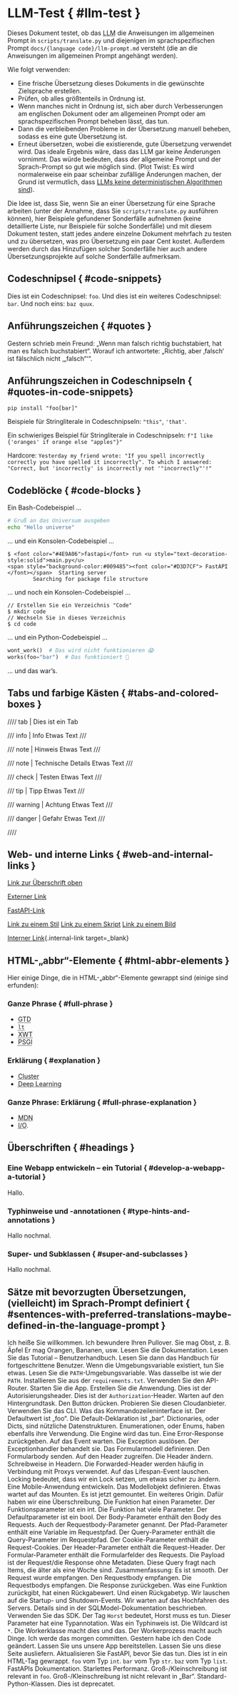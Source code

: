 # LLM-Test { #llm-test }

Dieses Dokument testet, ob das <abbr title="Large Language Model – Großes Sprachmodell">LLM</abbr> die Anweisungen im allgemeinen Prompt in `scripts/translate.py` und diejenigen im sprachspezifischen Prompt `docs/{language code}/llm-prompt.md` versteht (die an die Anweisungen im allgemeinen Prompt angehängt werden).

Wie folgt verwenden:

* Eine frische Übersetzung dieses Dokuments in die gewünschte Zielsprache erstellen.
* Prüfen, ob alles größtenteils in Ordnung ist.
* Wenn manches nicht in Ordnung ist, sich aber durch Verbesserungen am englischen Dokument oder am allgemeinen Prompt oder am sprachspezifischen Prompt beheben lässt, das tun.
* Dann die verbleibenden Probleme in der Übersetzung manuell beheben, sodass es eine gute Übersetzung ist.
* Erneut übersetzen, wobei die existierende, gute Übersetzung verwendet wird. Das ideale Ergebnis wäre, dass das LLM gar keine Änderungen vornimmt. Das würde bedeuten, dass der allgemeine Prompt und der Sprach-Prompt so gut wie möglich sind. (Plot Twist: Es wird normalerweise ein paar scheinbar zufällige Änderungen machen, der Grund ist vermutlich, dass <a href="https://doublespeak.chat/#/handbook#deterministic-output" class="external-link" target="_blank">LLMs keine deterministischen Algorithmen sind</a>).

Die Idee ist, dass Sie, wenn Sie an einer Übersetzung für eine Sprache arbeiten (unter der Annahme, dass Sie `scripts/translate.py` ausführen können), hier Beispiele gefundener Sonderfälle aufnehmen (keine detaillierte Liste, nur Beispiele für solche Sonderfälle) und mit diesem Dokument testen, statt jedes andere einzelne Dokument mehrfach zu testen und zu übersetzen, was pro Übersetzung ein paar Cent kostet. Außerdem werden durch das Hinzufügen solcher Sonderfälle hier auch andere Übersetzungsprojekte auf solche Sonderfälle aufmerksam.

## Codeschnipsel { #code-snippets}

Dies ist ein Codeschnipsel: `foo`. Und dies ist ein weiteres Codeschnipsel: `bar`. Und noch eins: `baz quux`.

## Anführungszeichen { #quotes }

Gestern schrieb mein Freund: „Wenn man falsch richtig buchstabiert, hat man es falsch buchstabiert“. Worauf ich antwortete: „Richtig, aber ‚falsch‘ ist fälschlich nicht ‚„falsch“‘“.

## Anführungszeichen in Codeschnipseln { #quotes-in-code-snippets}

`pip install "foo[bar]"`

Beispiele für Stringliterale in Codeschnipseln: `"this"`, `'that'`.

Ein schwieriges Beispiel für Stringliterale in Codeschnipseln: `f"I like {'oranges' if orange else "apples"}"`

Hardcore: `Yesterday my friend wrote: "If you spell incorrectly correctly you have spelled it incorrectly". To which I answered: "Correct, but 'incorrectly' is incorrectly not '"incorrectly"'!"`

## Codeblöcke { #code-blocks }

Ein Bash-Codebeispiel ...

```bash
# Gruß an das Universum ausgeben
echo "Hello universe"
```

... und ein Konsolen-Codebeispiel ...

```console
$ <font color="#4E9A06">fastapi</font> run <u style="text-decoration-style:solid">main.py</u>
<span style="background-color:#009485"><font color="#D3D7CF"> FastAPI </font></span>  Starting server
        Searching for package file structure
```

... und noch ein Konsolen-Codebeispiel ...

```console
// Erstellen Sie ein Verzeichnis "Code"
$ mkdir code
// Wechseln Sie in dieses Verzeichnis
$ cd code
```

... und ein Python-Codebeispiel ...

```Python
wont_work()  # Das wird nicht funktionieren 😱
works(foo="bar")  # Das funktioniert 🎉
```

... und das war’s.

## Tabs und farbige Kästen { #tabs-and-colored-boxes }

//// tab | Dies ist ein Tab

/// info | Info
Etwas Text
///

/// note | Hinweis
Etwas Text
///

/// note | Technische Details
Etwas Text
///

/// check | Testen
Etwas Text
///

/// tip | Tipp
Etwas Text
///

/// warning | Achtung
Etwas Text
///

/// danger | Gefahr
Etwas Text
///

////

## Web- und interne Links { #web-and-internal-links }

[Link zur Überschrift oben](#code-snippets)

<a href="https://sqlmodel.tiangolo.com/" class="external-link" target="_blank">Externer Link</a>

<a href="https://fastapi.tiangolo.com/de/the/link/#target" class="external-link" target="_blank">FastAPI-Link</a>

<a href="https://fastapi.tiangolo.com/css/styles.css" class="external-link" target="_blank">Link zu einem Stil</a>
<a href="https://fastapi.tiangolo.com/js/logic.js" class="external-link" target="_blank">Link zu einem Skript</a>
<a href="https://fastapi.tiangolo.com/img/foo.jpg" class="external-link" target="_blank">Link zu einem Bild</a>

[Interner Link](foo.md#bar){.internal-link target=_blank}

## HTML-„abbr“-Elemente { #html-abbr-elements }

Hier einige Dinge, die in HTML-„abbr“-Elemente gewrappt sind (einige sind erfunden):

### Ganze Phrase { #full-phrase }

* <abbr title="Getting Things Done – Dinge erledigt bekommen">GTD</abbr>
* <abbr title="less than – kleiner als"><code>lt</code></abbr>
* <abbr title="XML-Web-Token">XWT</abbr>
* <abbr title="Paralleles Server-Gateway-Interface">PSGI</abbr>

### Erklärung { #explanation }

* <abbr title="Eine Gruppe von Maschinen, die so konfiguriert sind, dass sie verbunden sind und in irgendeiner Weise zusammenarbeiten.">Cluster</abbr>
* <abbr title="Eine Methode des maschinellen Lernens, die künstliche neuronale Netze mit zahlreichen verdeckten Schichten zwischen Eingabe- und Ausgabeschichten verwendet und dabei eine umfassende interne Struktur entwickelt">Deep Learning</abbr>

### Ganze Phrase: Erklärung { #full-phrase-explanation }

* <abbr title="Mozilla Developer Network – Mozilla-Entwicklernetzwerk: Dokumentation für Entwickler, geschrieben von den Firefox-Leuten">MDN</abbr>
* <abbr title="Input/Output – Eingabe/Ausgabe: Lesen oder Schreiben auf der Festplatte, Netzwerkkommunikation.">I/O</abbr>.

## Überschriften { #headings }

### Eine Webapp entwickeln – ein Tutorial { #develop-a-webapp-a-tutorial }

Hallo.

### Typhinweise und -annotationen { #type-hints-and-annotations }

Hallo nochmal.

### Super- und Subklassen { #super-and-subclasses }

Hallo nochmal.

## Sätze mit bevorzugten Übersetzungen, (vielleicht) im Sprach-Prompt definiert { #sentences-with-preferred-translations-maybe-defined-in-the-language-prompt }

Ich heiße Sie willkommen.
Ich bewundere Ihren Pullover.
Sie mag Obst, z. B. Äpfel
Er mag Orangen, Bananen, usw.
Lesen Sie die Dokumentation.
Lesen Sie das Tutorial – Benutzerhandbuch.
Lesen Sie dann das Handbuch für fortgeschrittene Benutzer.
Wenn die Umgebungsvariable existiert, tun Sie etwas.
Lesen Sie die `PATH`-Umgebungsvariable.
Was dasselbe ist wie der `PATH`.
Installieren Sie aus der `requirements.txt`.
Verwenden Sie den API-Router.
Starten Sie die App.
Erstellen Sie die Anwendung.
Dies ist der Autorisierungsheader.
Dies ist der `Authorization`-Header.
Warten auf den Hintergrundtask.
Den Button drücken.
Probieren Sie diesen Cloudanbieter.
Verwenden Sie das CLI.
Was das Kommandozeileninterface ist.
Der Defaultwert ist „foo“.
Die Default-Deklaration ist „bar“.
Dictionaries, oder Dicts, sind nützliche Datenstrukturen.
Enumerationen, oder Enums, haben ebenfalls ihre Verwendung.
Die Engine wird das tun.
Eine Error-Response zurückgeben.
Auf das Event warten.
Die Exception auslösen.
Der Exceptionhandler behandelt sie.
Das Formularmodell definieren.
Den Formularbody senden.
Auf den Header zugreifen.
Die Header ändern.
Schreibweise in Headern.
Die Forwarded-Header werden häufig in Verbindung mit Proxys verwendet.
Auf das Lifespan-Event lauschen.
Locking bedeutet, dass wir ein Lock setzen, um etwas sicher zu ändern.
Eine Mobile-Anwendung entwickeln.
Das Modellobjekt definieren.
Etwas wartet auf das Mounten.
Es ist jetzt gemountet.
Ein weiteres Origin.
Dafür haben wir eine Überschreibung.
Die Funktion hat einen Parameter.
Der Funktionsparameter ist ein int.
Die Funktion hat viele Parameter.
Der Defaultparameter ist ein bool.
Der Body-Parameter enthält den Body des Requests.
Auch der Requestbody-Parameter genannt.
Der Pfad-Parameter enthält eine Variable im Requestpfad.
Der Query-Parameter enthält die Query-Parameter im Requestpfad.
Der Cookie-Parameter enthält die Request-Cookies.
Der Header-Parameter enthält die Request-Header.
Der Formular-Parameter enthält die Formularfelder des Requests.
Die Payload ist der Request/die Response ohne Metadaten.
Diese Query fragt nach Items, die älter als eine Woche sind.
Zusammenfassung: Es ist smooth.
Der Request wurde empfangen.
Den Requestbody empfangen.
Die Requestbodys empfangen.
Die Response zurückgeben.
Was eine Funktion zurückgibt, hat einen Rückgabewert.
Und einen Rückgabetyp.
Wir lauschen auf die Startup- und Shutdown-Events.
Wir warten auf das Hochfahren des Servers.
Details sind in der SQLModel-Dokumentation beschrieben.
Verwenden Sie das SDK.
Der Tag `Horst` bedeutet, Horst muss es tun.
Dieser Parameter hat eine Typannotation.
Was ein Typhinweis ist.
Die Wildcard ist `*`.
Die Workerklasse macht dies und das.
Der Workerprozess macht auch Dinge.
Ich werde das morgen committen.
Gestern habe ich den Code geändert.
Lassen Sie uns unsere App bereitstellen.
Lassen Sie uns diese Seite ausliefern.
Aktualisieren Sie FastAPI, bevor Sie das tun.
Dies ist in ein HTML-Tag gewrappt.
`foo` vom Typ `int`.
`bar` vom Typ `str`.
`baz` vom Typ `list`.
FastAPIs Dokumentation.
Starlettes Performanz.
Groß-/Klein­schrei­bung ist relevant in `foo`.
Groß-/Klein­schrei­bung ist nicht relevant in „Bar“.
Standard-Python-Klassen.
Dies ist deprecatet.
